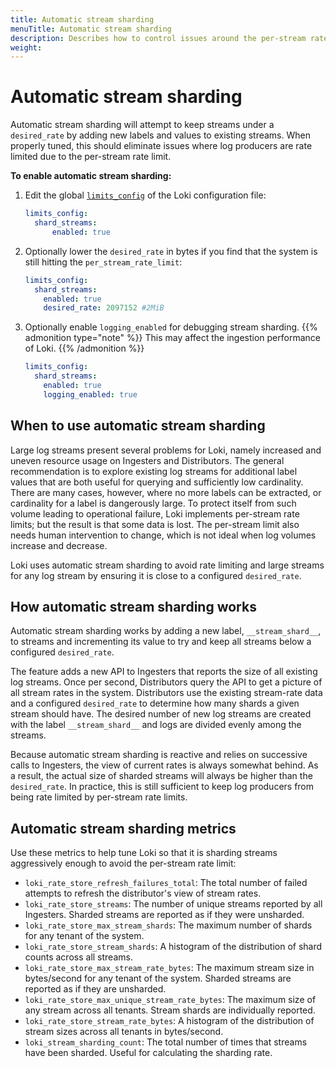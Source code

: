 ```yaml
---
title: Automatic stream sharding
menuTitle: Automatic stream sharding
description: Describes how to control issues around the per-stream rate limit using automatic stream sharding.
weight: 
---
```


# Automatic stream sharding

Automatic stream sharding will attempt to keep streams under a `desired_rate` by adding new labels and values to
existing streams. When properly tuned, this should eliminate issues where log producers are rate limited due to the
per-stream rate limit.

**To enable automatic stream sharding:**
1. Edit the global [`limits_config`](https://grafana.com/docs/loki/<LOKI_VERSION>/configure/#limits_config) of the Loki configuration file:
   ```yaml
   limits_config:
     shard_streams:
         enabled: true
   ```
1. Optionally lower the `desired_rate` in bytes if you find that the system is still hitting the `per_stream_rate_limit`:
   ```yaml
   limits_config:
     shard_streams:
       enabled: true
       desired_rate: 2097152 #2MiB
   ```
1. Optionally enable `logging_enabled` for debugging stream sharding. 
  {{% admonition type="note" %}}
  This may affect the ingestion performance of Loki.
  {{% /admonition %}}
   ```yaml
   limits_config:
     shard_streams:
       enabled: true
       logging_enabled: true
   ```

## When to use automatic stream sharding

Large log streams present several problems for Loki, namely increased and uneven resource usage on Ingesters and
Distributors. The general recommendation is to explore existing log streams for additional label values that are both
useful for querying and sufficiently low cardinality. There are many cases, however, where no more labels can
be extracted, or cardinality for a label is dangerously large. To protect itself from such volume leading to operational failure, Loki implements per-stream rate limits;
but the result is that some data is lost. The per-stream limit also needs human intervention to change, which is not ideal when log volumes increase and decrease.

Loki uses automatic stream sharding to avoid rate limiting and large streams for any log stream by ensuring it is close
to a configured `desired_rate`.

## How automatic stream sharding works

Automatic stream sharding works by adding a new label, `__stream_shard__`, to streams and incrementing its value to try
and keep all streams below a configured `desired_rate`.

The feature adds a new API to Ingesters that reports the size of all existing log streams. Once per second, Distributors
query the API to get a picture of all stream rates in the system. Distributors use the existing stream-rate data and a
configured `desired_rate` to determine how many shards a given stream should have. The desired number of new log streams
are created with the label `__stream_shard__` and logs are divided evenly among the streams.

Because automatic stream sharding is reactive and relies on successive calls to Ingesters, the view of current rates is
always somewhat behind. As a result, the actual size of sharded streams will always be higher than the `desired_rate`.
In practice, this is still sufficient to keep log producers from being rate limited by per-stream rate limits.

## Automatic stream sharding metrics

Use these metrics to help tune Loki so that it is sharding streams aggressively enough to avoid the per-stream rate
limit:

- `loki_rate_store_refresh_failures_total`: The total number of failed attempts to refresh the distributor's view of
  stream rates.
- `loki_rate_store_streams`: The number of unique streams reported by all Ingesters. Sharded streams are reported as if
  they were unsharded.
- `loki_rate_store_max_stream_shards`: The maximum number of shards for any tenant of the system.
- `loki_rate_store_stream_shards`: A histogram of the distribution of shard counts across all streams.
- `loki_rate_store_max_stream_rate_bytes`: The maximum stream size in bytes/second for any tenant of the system. Sharded
  streams are reported as if they are unsharded.
- `loki_rate_store_max_unique_stream_rate_bytes`: The maximum size of any stream across all tenants. Stream shards are
  individually reported.
- `loki_rate_store_stream_rate_bytes`: A histogram of the distribution of stream sizes across all tenants in
  bytes/second.
- `loki_stream_sharding_count`: The total number of times that streams have been sharded. Useful for calculating the
  sharding rate.
